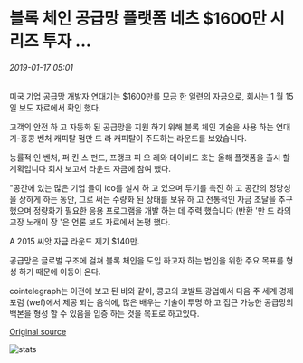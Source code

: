 # 블록 체인 공급망 플랫폼 네츠 $1600만 시리즈 투자 ...

###### 2019-01-17 05:01

미국 기업 공급망 개발자 연대기는 $1600만를 모금 한 일련의 자금으로, 회사는 1 월 15 일 보도 자료에서 확인 했다.

고객의 안전 하 고 자동화 된 공급망을 지원 하기 위해 블록 체인 기술을 사용 하는 연대기-홍콩 벤처 캐피탈 펌만 드 라 캐피탈이 주도하는 라운드를 보았습니다.

능률적 인 벤처, 퍼 킨 스 펀드, 프랭크 피 오 레와 데이비드 호는 올해 플랫폼을 출시 할 계획입니다 회사 보고서 라운드 자금에 참여 했다.

"공간에 있는 많은 기업 들이 ico를 실시 하 고 있으며 투기를 촉진 하 고 공간의 정당성을 상하게 하는 동안, 그로 써는 수량화 된 상태를 보유 하 고 전통적인 자금 조달을 추구 했으며 정량화가 필요한 응용 프로그램을 개발 하는 데 주력 했습니다 (반환 '만 드 라의 교장 노래이 장 '은 언론 보도 자료에서 논평 했다.

A 2015 씨앗 자금 라운드 제기 $140만.

공급망은 글로벌 구조에 걸쳐 블록 체인을 도입 하고자 하는 법인을 위한 주요 목표를 형성 하기 때문에 이동이 온다.

cointelegraph는 이전에 보고 된 바와 같이, 콩고의 코발트 광업에서 다음 주 세계 경제 포럼 (wef)에서 제공 되는 음식에, 많은 배우는 기술이 투명 하 고 접근 가능한 공급망의 백본을 형성 할 수 있음을 입증 하는 것을 목표로 하고있다.

[Original source](https://cointelegraph.com/news/blockchain-supply-chain-platform-nets-16-million-in-series-a-investment)

![stats](https://c.statcounter.com/11760860/0/a89fa40b/1/ "stats")